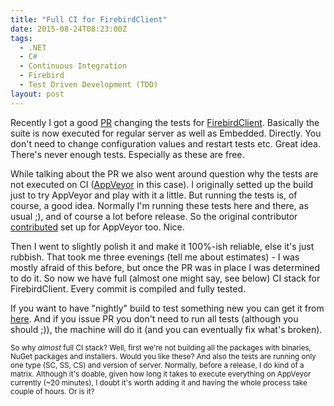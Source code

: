 ```yaml
---
title: "Full CI for FirebirdClient"
date: 2015-08-24T08:23:00Z
tags:
  - .NET
  - C#
  - Continuous Integration
  - Firebird
  - Test Driven Development (TDD)
layout: post
---
```

Recently I got a good [PR][1] changing the tests for [FirebirdClient][2]. Basically the suite is now executed for regular server as well as Embedded. Directly. You don't need to change configuration values and restart tests etc. Great idea. There's never enough tests. Especially as these are free. 

<!-- excerpt -->                                                                                                                            

While talking about the PR we also went around question why the tests are not executed on CI ([AppVeyor][3] in this case). I originally setted up the build just to try AppVeyor and play with it a little. But running the tests is, of course, a good idea. Normally I'm running these tests here and there, as usual ;), and of course a lot before release. So the original contributor [contributed][5] set up for AppVeyor too. Nice. 

Then I went to slightly polish it and make it 100%-ish reliable, else it's just rubbish. That took me three evenings (tell me about estimates) - I was mostly afraid of this before, but once the PR was in place I was determined to do it. So now we have full (almost one might say, see below) CI stack for FirebirdClient. Every commit is compiled and fully tested.

If you want to have "nightly" build to test something new you can get it from [here][4]. And if you issue PR you don't need to run all tests (although you should ;)), the machine will do it (and you can eventually fix what's broken).

<small>So why _almost_ full CI stack? Well, first we're not building all the packages with binaries, NuGet packages and installers. Would you like these? And also the tests are running only one type (SC, SS, CS) and version of server. Normally, before a release, I do kind of a matrix. Although it's doable, given how long it takes to execute everything on AppVeyor currently (~20 minutes), I doubt it's worth adding it and having the whole process take couple of hours. Or is it?</small>    

[1]: https://github.com/cincuranet/FirebirdSql.Data.FirebirdClient/pull/27
[2]: http://www.firebirdsql.org/en/net-provider/
[3]: http://appveyor.com
[4]: https://ci.appveyor.com/project/cincura_net/firebirdsql-data-firebirdclient
[5]: https://github.com/cincuranet/FirebirdSql.Data.FirebirdClient/pull/28